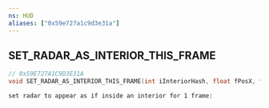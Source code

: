 ```yaml
---
ns: HUD
aliases: ["0x59e727a1c9d3e31a"]
---
```

## SET_RADAR_AS_INTERIOR_THIS_FRAME

```c
// 0x59E727A1C9D3E31A
void SET_RADAR_AS_INTERIOR_THIS_FRAME(int iInteriorHash, float fPosX, float fPosY, int iInteriorRotation, int iInteriorLevel);
```

```
set radar to appear as if inside an interior for 1 frame:
```
